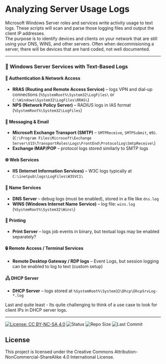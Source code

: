 # Analyzing Server Usage Logs

Microsoft Windows Server roles and services write activity usage to text logs. These scripts will scan and parse those logging files and output the client IP addresses.<br>The purpose is to identify devices and clients on your network that are still using your DNS, WINS, and other servers. Often when decommisioning a server, there will be devices that are hard coded, not well documented.<br>


---

### 🧾 **Windows Server Services with Text-Based Logs**

#### 🔐 **Authentication & Network Access**

* **RRAS (Routing and Remote Access Service)** – logs VPN and dial-up connections (`%SystemRoot%\System32\LogFiles\` or `C:\Windows\System32\LogFiles\RRAS\`)
* **NPS (Network Policy Server)** – RADIUS logs in IAS format (`%SystemRoot%\System32\LogFiles`)

#### 📧 **Messaging & Email**

* **Microsoft Exchange Transport (SMTP)** – `SMTPReceive`, `SMTPSubmit`, etc. (`C:\Program Files\Microsoft\Exchange Server\V15\TransportRoles\Logs\FrontEnd\ProtocolLog\SmtpReceive\`)
* **Exchange IMAP/POP** – protocol logs stored similarly to SMTP logs

#### 🌐 **Web Services**

* **IIS (Internet Information Services)** – W3C logs typically at `C:\inetpub\logs\LogFiles\W3SVC1\`

#### 🧮 **Name Services**

* **DNS Server** – debug logs (must be enabled), stored in a file like `dns.log`
* **WINS (Windows Internet Name Service)** – log file: `wins.log` (`%SystemRoot%\System32\Wins\`)

#### 📄 **Printing**

* **Print Server** – logs job events in binary, but textual logs may be enabled separately?

#### 🔒 **Remote Access / Terminal Services**

* **Remote Desktop Gateway / RDP logs** – Event Logs, but session logging can be enabled to log to text (custom setup)

#### 🖧 **DHCP Server**

* **DHCP Server** – logs stored at `%SystemRoot%\System32\Dhcp\DhcpSrvLog-*.log`

Last and quite least - Its quite challenging to think of a use case to look for client IPs in DHCP server logs.

---


[![License: CC BY-NC-SA 4.0](https://img.shields.io/badge/License-CC%20BY--NC--SA%204.0-lightgrey.svg)](https://creativecommons.org/licenses/by-nc-sa/4.0/)
![Status](https://img.shields.io/badge/status-active-brightgreen)
![Repo Size](https://img.shields.io/github/repo-size/your-username/your-repo)
![Last Commit](https://img.shields.io/github/last-commit/your-username/your-repo)

## License

This project is licensed under the Creative Commons Attribution-NonCommercial-ShareAlike 4.0 International License.
